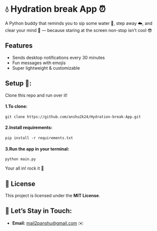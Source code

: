 # 💧 Hydration break App ⏰

A Python buddy that reminds you to sip some water 🥤, step away ☁️, and clear your mind 🌿 — because staring at the screen non-stop isn't cool 😎

## Features
- Sends desktop notifications every 30 minutes
- Fun messages with emojis
- Super lightweight & customizable

## Setup 🚀:
Clone this repo and run over it!

#### 1.To clone:
```
git clone https://github.com/anshu2k24/Hydration-break-App.git
```

#### 2.Install requirements:
```
pip install -r requirements.txt
```

#### 3.Run the app in your terminal:
```
python main.py
```

Your all in! rock it 🙌

## 📖 License

This project is licensed under the **MIT License**.

## 💬 Let’s Stay in Touch:

- **Email:** mail2panshu@gmail.com ✉️
